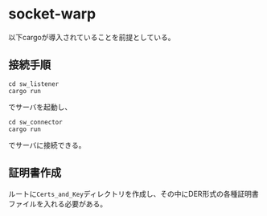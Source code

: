 # socket-warp
以下cargoが導入されていることを前提としている。

## 接続手順
```
cd sw_listener
cargo run
```
でサーバを起動し、
```
cd sw_connector
cargo run
```
でサーバに接続できる。

## 証明書作成
ルートに`Certs_and_Key`ディレクトリを作成し、その中にDER形式の各種証明書ファイルを入れる必要がある。